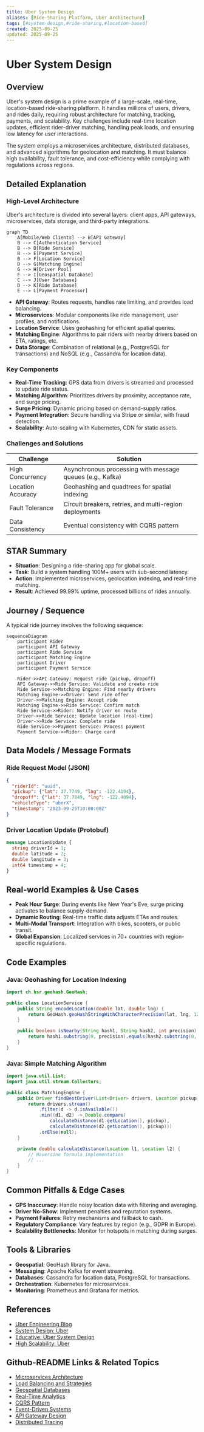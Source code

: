 ```yaml
---
title: Uber System Design
aliases: [Ride-Sharing Platform, Uber Architecture]
tags: [#system-design,#ride-sharing,#location-based]
created: 2025-09-25
updated: 2025-09-25
---
```


# Uber System Design

## Overview

Uber's system design is a prime example of a large-scale, real-time, location-based ride-sharing platform. It handles millions of users, drivers, and rides daily, requiring robust architecture for matching, tracking, payments, and scalability. Key challenges include real-time location updates, efficient rider-driver matching, handling peak loads, and ensuring low latency for user interactions.

The system employs a microservices architecture, distributed databases, and advanced algorithms for geolocation and matching. It must balance high availability, fault tolerance, and cost-efficiency while complying with regulations across regions.

## Detailed Explanation

### High-Level Architecture

Uber's architecture is divided into several layers: client apps, API gateways, microservices, data storage, and third-party integrations.

```mermaid
graph TD
    A[Mobile/Web Clients] --> B[API Gateway]
    B --> C[Authentication Service]
    B --> D[Ride Service]
    B --> E[Payment Service]
    B --> F[Location Service]
    D --> G[Matching Engine]
    G --> H[Driver Pool]
    F --> I[Geospatial Database]
    C --> J[User Database]
    D --> K[Ride Database]
    E --> L[Payment Processor]
```

- **API Gateway**: Routes requests, handles rate limiting, and provides load balancing.
- **Microservices**: Modular components like ride management, user profiles, and notifications.
- **Location Service**: Uses geohashing for efficient spatial queries.
- **Matching Engine**: Algorithms to pair riders with nearby drivers based on ETA, ratings, etc.
- **Data Storage**: Combination of relational (e.g., PostgreSQL for transactions) and NoSQL (e.g., Cassandra for location data).

### Key Components

- **Real-Time Tracking**: GPS data from drivers is streamed and processed to update ride status.
- **Matching Algorithm**: Prioritizes drivers by proximity, acceptance rate, and surge pricing.
- **Surge Pricing**: Dynamic pricing based on demand-supply ratios.
- **Payment Integration**: Secure handling via Stripe or similar, with fraud detection.
- **Scalability**: Auto-scaling with Kubernetes, CDN for static assets.

### Challenges and Solutions

| Challenge | Solution |
|-----------|----------|
| High Concurrency | Asynchronous processing with message queues (e.g., Kafka) |
| Location Accuracy | Geohashing and quadtrees for spatial indexing |
| Fault Tolerance | Circuit breakers, retries, and multi-region deployments |
| Data Consistency | Eventual consistency with CQRS pattern |

## STAR Summary

- **Situation**: Designing a ride-sharing app for global scale.
- **Task**: Build a system handling 100M+ users with sub-second latency.
- **Action**: Implemented microservices, geolocation indexing, and real-time matching.
- **Result**: Achieved 99.99% uptime, processed billions of rides annually.

## Journey / Sequence

A typical ride journey involves the following sequence:

```mermaid
sequenceDiagram
    participant Rider
    participant API Gateway
    participant Ride Service
    participant Matching Engine
    participant Driver
    participant Payment Service

    Rider->>API Gateway: Request ride (pickup, dropoff)
    API Gateway->>Ride Service: Validate and create ride
    Ride Service->>Matching Engine: Find nearby drivers
    Matching Engine->>Driver: Send ride offer
    Driver->>Matching Engine: Accept ride
    Matching Engine->>Ride Service: Confirm match
    Ride Service->>Rider: Notify driver en route
    Driver->>Ride Service: Update location (real-time)
    Driver->>Ride Service: Complete ride
    Ride Service->>Payment Service: Process payment
    Payment Service->>Rider: Charge card
```

## Data Models / Message Formats

### Ride Request Model (JSON)

```json
{
  "riderId": "uuid",
  "pickup": {"lat": 37.7749, "lng": -122.4194},
  "dropoff": {"lat": 37.7849, "lng": -122.4094},
  "vehicleType": "uberX",
  "timestamp": "2023-09-25T10:00:00Z"
}
```

### Driver Location Update (Protobuf)

```protobuf
message LocationUpdate {
  string driverId = 1;
  double latitude = 2;
  double longitude = 3;
  int64 timestamp = 4;
}
```

## Real-world Examples & Use Cases

- **Peak Hour Surge**: During events like New Year's Eve, surge pricing activates to balance supply-demand.
- **Dynamic Routing**: Real-time traffic data adjusts ETAs and routes.
- **Multi-Modal Transport**: Integration with bikes, scooters, or public transit.
- **Global Expansion**: Localized services in 70+ countries with region-specific regulations.

## Code Examples

### Java: Geohashing for Location Indexing

```java
import ch.hsr.geohash.GeoHash;

public class LocationService {
    public String encodeLocation(double lat, double lng) {
        return GeoHash.geoHashStringWithCharacterPrecision(lat, lng, 12);
    }

    public boolean isNearby(String hash1, String hash2, int precision) {
        return hash1.substring(0, precision).equals(hash2.substring(0, precision));
    }
}
```

### Java: Simple Matching Algorithm

```java
import java.util.List;
import java.util.stream.Collectors;

public class MatchingEngine {
    public Driver findBestDriver(List<Driver> drivers, Location pickup) {
        return drivers.stream()
            .filter(d -> d.isAvailable())
            .min((d1, d2) -> Double.compare(
                calculateDistance(d1.getLocation(), pickup),
                calculateDistance(d2.getLocation(), pickup)))
            .orElse(null);
    }

    private double calculateDistance(Location l1, Location l2) {
        // Haversine formula implementation
        // ...
    }
}
```

## Common Pitfalls & Edge Cases

- **GPS Inaccuracy**: Handle noisy location data with filtering and averaging.
- **Driver No-Show**: Implement penalties and reputation systems.
- **Payment Failures**: Retry mechanisms and fallback to cash.
- **Regulatory Compliance**: Vary features by region (e.g., GDPR in Europe).
- **Scalability Bottlenecks**: Monitor for hotspots in matching during surges.

## Tools & Libraries

- **Geospatial**: GeoHash library for Java.
- **Messaging**: Apache Kafka for event streaming.
- **Databases**: Cassandra for location data, PostgreSQL for transactions.
- **Orchestration**: Kubernetes for microservices.
- **Monitoring**: Prometheus and Grafana for metrics.

## References

- [Uber Engineering Blog](https://eng.uber.com/)
- [System Design: Uber](https://systemdesign.one/uber-system-design/)
- [Educative: Uber System Design](https://www.educative.io/blog/uber-system-design)
- [High Scalability: Uber](http://highscalability.com/blog/2016/10/12/uber.html)

## Github-README Links & Related Topics

- [Microservices Architecture](../microservices-architecture/README.md)
- [Load Balancing and Strategies](../load-balancing-and-strategies/README.md)
- [Geospatial Databases](../geospatial-databases/README.md)
- [Real-Time Analytics](../real-time-analytics/README.md)
- [CQRS Pattern](../cqrs-pattern/README.md)
- [Event-Driven Systems](../event-driven-systems/README.md)
- [API Gateway Design](../api-gateway-design/README.md)
- [Distributed Tracing](../distributed-tracing/README.md)